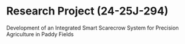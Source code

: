 # Research Project  (24-25J-294)
Development of an Integrated Smart Scarecrow System for Precision Agriculture in Paddy Fields
